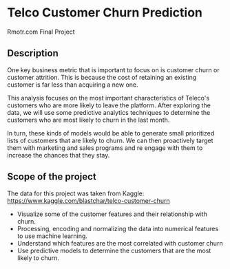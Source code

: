 # Telco Customer Churn Prediction
Rmotr.com Final Project 

## Description
One key business metric that is important to focus on is customer churn or customer attrition. This is because the cost of retaining an existing customer is far less than acquiring a new one.

This analysis focuses on the most important characteristics of Teleco's customers who are more likely to leave the platform. After exploring the data, we will use some predictive analytics techniques to determine the customers who are most likely to churn in the last month.

In turn, these kinds of models would be able to generate small prioritized lists of customers that are likely to churn. We can then proactively target them with marketing and sales programs and re engage with them to increase the chances that they stay. 

## Scope of the project
The data for this project was taken from Kaggle: https://www.kaggle.com/blastchar/telco-customer-churn

- Visualize some of the customer features and their relationship with churn. 
- Processing, encoding and normalizing the data into numerical features to use machine learning. 
- Understand which features are the most correlated with customer churn
- Use predictive models to determine the customers that are the most likely to churn. 
